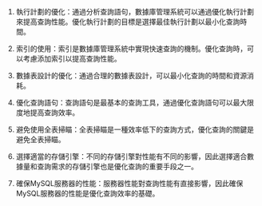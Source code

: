 

1. 執行計劃的優化：通過分析查詢語句，數據庫管理系統可以通過優化執行計劃來提高查詢性能。優化執行計劃的目標是選擇最佳執行計劃以最小化查詢時間。

2. 索引的使用：索引是數據庫管理系統中實現快速查詢的機制。優化查詢時，可以考慮添加索引以提高查詢性能。

3. 數據表設計的優化：通過合理的數據表設計，可以最小化查詢的時間和資源消耗。

4. 優化查詢語句：查詢語句是最基本的查詢工具，通過優化查詢語句可以最大限度地提高查詢效率。

5. 避免使用全表掃瞄：全表掃瞄是一種效率低下的查詢方式，優化查詢的關鍵是避免全表掃瞄。

6. 選擇適當的存儲引擎：不同的存儲引擎對性能有不同的影響，因此選擇適合數據量和查詢需求的存儲引擎也是優化查詢的重要手段之一。

7. 確保MySQL服務器的性能：服務器性能對查詢性能有直接影響，因此確保MySQL服務器的性能是優化查詢效率的基礎。